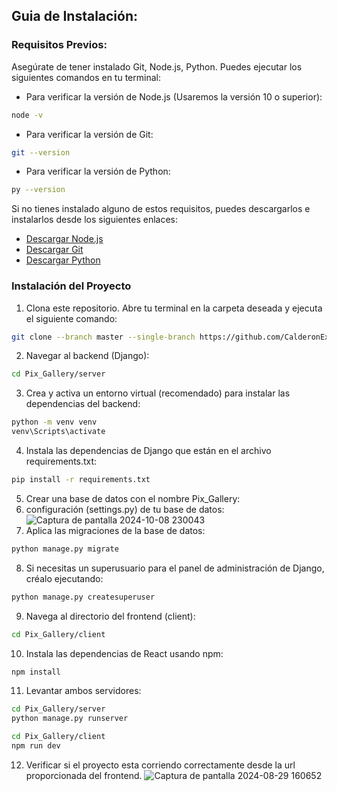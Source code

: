 ## Guia de Instalación:
### Requisitos Previos:
Asegúrate de tener instalado Git, Node.js, Python. Puedes ejecutar los siguientes comandos en tu terminal:

* Para verificar la versión de Node.js (Usaremos la versión 10 o superior):
``` bash
node -v
```
* Para verificar la versión de Git:
``` bash
git --version
```
* Para verificar la versión de Python:
``` bash
py --version
```
Si no tienes instalado alguno de estos requisitos, puedes descargarlos e instalarlos desde los siguientes enlaces:
* [Descargar Node.js](https://nodejs.org/en/download)
* [Descargar Git](https://git-scm.com/downloads)
* [Descargar Python](https://www.python.org/downloads/)

### Instalación del Proyecto

1. Clona este repositorio. Abre tu terminal en la carpeta deseada y ejecuta el siguiente comando:
``` bash
git clone --branch master --single-branch https://github.com/CalderonExe22/Pix_Gallery.git
```
2. Navegar al backend (Django):
``` bash
cd Pix_Gallery/server
```
3. Crea y activa un entorno virtual (recomendado) para instalar las dependencias del backend:
``` bash
python -m venv venv
venv\Scripts\activate
```
4. Instala las dependencias de Django que están en el archivo requirements.txt:
``` bash
pip install -r requirements.txt
```
5. Crear una base de datos con el nombre Pix_Gallery:
6. configuración (settings.py) de tu base de datos:
![Captura de pantalla 2024-10-08 230043](https://github.com/user-attachments/assets/21084369-d4ba-427e-a060-5cf13f556ab9)
7. Aplica las migraciones de la base de datos:
``` bash
python manage.py migrate
```
8. Si necesitas un superusuario para el panel de administración de Django, créalo ejecutando:
``` bash
python manage.py createsuperuser
```
9. Navega al directorio del frontend (client):
``` bash
cd Pix_Gallery/client
```
10. Instala las dependencias de React usando npm:
``` bash
npm install
```
11.  Levantar ambos servidores:
``` bash
cd Pix_Gallery/server
python manage.py runserver

cd Pix_Gallery/client
npm run dev
```
12. Verificar si el proyecto esta corriendo correctamente desde la url proporcionada del frontend.
![Captura de pantalla 2024-08-29 160652](https://github.com/user-attachments/assets/b317907b-00a4-486d-9287-10bf251106d9)


